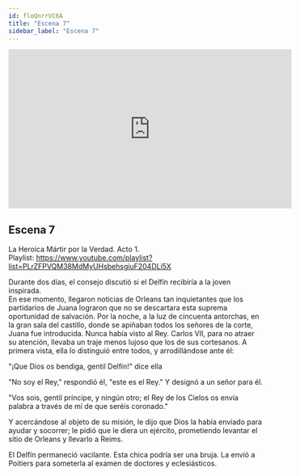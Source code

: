 ```yaml
---
id: floQnrrVC6A
title: "Escena 7"
sidebar_label: "Escena 7"
---
```


<div class="video-float-container">
  <iframe
    width="560"
    height="315"
    src="https://www.youtube.com/embed/floQnrrVC6A"
    title="YouTube video player"
    frameborder="0"
    allow="accelerometer; autoplay; clipboard-write; encrypted-media; gyroscope; picture-in-picture; web-share"
    referrerpolicy="strict-origin-when-cross-origin"
    allowfullscreen
  ></iframe>
</div>

## Escena 7

La Heroica Mártir por la Verdad. Acto 1.  
Playlist: https://www.youtube.com/playlist?list=PLrZFPVQM38MdMyUHsbehsgiuF204DLi5X

Durante dos días, el consejo discutió si el Delfín recibiría a la joven inspirada.  
En ese momento, llegaron noticias de Orleans tan inquietantes que los partidarios de Juana lograron que no se descartara esta suprema oportunidad de salvación. Por la noche, a la luz de cincuenta antorchas, en la gran sala del castillo, donde se apiñaban todos los señores de la corte, Juana fue introducida. Nunca había visto al Rey. Carlos VII, para no atraer su atención, llevaba un traje menos lujoso que los de sus cortesanos. A primera vista, ella lo distinguió entre todos, y arrodillándose ante él:

"¡Que Dios os bendiga, gentil Delfín!" dice ella

"No soy el Rey," respondió él, "este es el Rey." Y designó a un señor para él.

"Vos sois, gentil príncipe, y ningún otro; el Rey de los Cielos os envía palabra a través de mí de que seréis coronado."

Y acercándose al objeto de su misión, le dijo que Dios la había enviado para ayudar y socorrer; le pidió que le diera un ejército, prometiendo levantar el sitio de Orleans y llevarlo a Reims.

El Delfín permaneció vacilante. Esta chica podría ser una bruja. La envió a Poitiers para someterla al examen de doctores y eclesiásticos.
